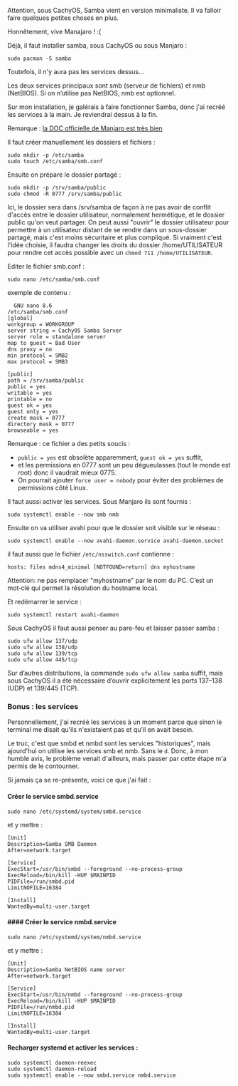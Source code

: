 Attention, sous CachyOS, Samba vient en version minimaliste. Il va falloir faire quelques petites choses en plus.

Honnêtement, vive Manajaro ! :(

Déjà, il faut installer samba, sous CachyOS ou sous Manjaro :
```
sudo pacman -S samba
```
Toutefois, il n'y aura pas les services dessus...

Les deux services principaux sont smb (serveur de fichiers) et nmb (NetBIOS). Si on n’utilise pas NetBIOS, nmb est optionnel.

Sur mon installation, je galérais à faire fonctionner Samba, donc j'ai recréé les services à la main. Je reviendrai dessus à la fin.

Remarque : [la DOC officielle de Manjaro est très bien](forum.manjaro.org/t/root-tip-how-to-basic-samba-setup-and-troubleshooting/100420) 

Il faut créer manuellement les dossiers et fichiers :
```
sudo mkdir -p /etc/samba
sudo touch /etc/samba/smb.conf
```

Ensuite on prépare le dossier partagé :
```
sudo mkdir -p /srv/samba/public
sudo chmod -R 0777 /srv/samba/public
```
Ici, le dossier sera dans /srv/samba de façon à ne pas avoir de conflit d'accès entre le dossier utilisateur, normalement hermétique, et le dossier public qu'on veut partager. On peut aussi "ouvrir" le dossier utilisateur pour permettre à un utilisateur distant de se rendre dans un sous-dossier partagé, mais c'est moins sécuritaire et plus compliqué. Si vraiment c'est l'idée choisie, il faudra changer les droits du dossier /home/UTILISATEUR pour rendre cet accès possible avec un `chmod 711 /home/UTILISATEUR`.


Editer le fichier smb.conf :

```
sudo nano /etc/samba/smb.conf
```

exemple de contenu :
```
  GNU nano 8.6                                                                        /etc/samba/smb.conf                                                                                 
[global]
workgroup = WORKGROUP
server string = CachyOS Samba Server
server role = standalone server
map to guest = Bad User
dns proxy = no
min protocol = SMB2
max protocol = SMB3

[public]
path = /srv/samba/public
public = yes
writable = yes
printable = no
guest ok = yes
guest only = yes
create mask = 0777
directory mask = 0777
browseable = yes

```
Remarque : ce fichier a des petits soucis :
- `public = yes` est obsolète apparemment, `guest ok = yes` suffit,
-  et les permissions en 0777 sont un peu dégueulasses (tout le monde est root)  donc il vaudrait mieux 0775.
-  On pourrait ajouter `force user = nobody` pour éviter des problèmes de permissions côté Linux.



Il faut aussi activer les services.
Sous Manjaro ils sont fournis : 
```
sudo systemctl enable --now smb nmb
```
Ensuite on va utiliser avahi pour que le dossier soit visible sur le réseau :
```
sudo systemctl enable --now avahi-daemon.service avahi-daemon.socket
```
il faut aussi que le fichier `/etc/nsswitch.conf` contienne :
```
hosts: files mdns4_minimal [NOTFOUND=return] dns myhostname
```
Attention: ne pas remplacer "myhostname" par le nom du PC. C’est un mot‑clé qui permet la résolution du hostname local.

Et redémarrer le service : 
```
sudo systemctl restart avahi-daemon
```

Sous CachyOS il faut aussi penser au pare-feu et laisser passer samba :
```
sudo ufw allow 137/udp
sudo ufw allow 138/udp
sudo ufw allow 139/tcp
sudo ufw allow 445/tcp
```

Sur d’autres distributions, la commande `sudo ufw allow samba` suffit, mais sous CachyOS il a été nécessaire d’ouvrir explicitement les ports 137–138 (UDP) et 139/445 (TCP).


### Bonus : les services

Personnellement, j'ai recréé les services à un moment parce que sinon le terminal me disait qu'ils n'existaient pas et qu'il en avait besoin.

Le truc, c'est que smbd et nmbd sont les services "historiques", mais ajourd'hui on utilise les services smb et nmb. Sans le `d`. 
Donc, à mon humble avis, le problème venait d'ailleurs, mais passer par cette étape m'a permis de le contourner.

Si jamais ça se re-présente, voici ce que j'ai fait :

#### Créer le service smbd.service
```
sudo nano /etc/systemd/system/smbd.service
```
et y mettre :
```
[Unit]
Description=Samba SMB Daemon
After=network.target

[Service]
ExecStart=/usr/bin/smbd --foreground --no-process-group
ExecReload=/bin/kill -HUP $MAINPID
PIDFile=/run/smbd.pid
LimitNOFILE=16384

[Install]
WantedBy=multi-user.target

```

#### #### Créer le service nmbd.service
```
sudo nano /etc/systemd/system/nmbd.service
```
et y mettre :
```
[Unit]
Description=Samba NetBIOS name server
After=network.target

[Service]
ExecStart=/usr/bin/nmbd --foreground --no-process-group
ExecReload=/bin/kill -HUP $MAINPID
PIDFile=/run/nmbd.pid
LimitNOFILE=16384

[Install]
WantedBy=multi-user.target
```

#### Recharger systemd et activer les services : 
```
sudo systemctl daemon-reexec
sudo systemctl daemon-reload
sudo systemctl enable --now smbd.service nmbd.service
```
